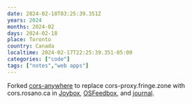 ```yaml
---
date: 2024-02-18T03:25:39.351Z
years: 2024
months: 2024-02
days: 2024-02-18
place: Toronto
country: Canada
localtime: 2024-02-17T22:25:39.351-05:00
categories: ["code"]
tags: ["notes","web apps"]
---
```

Forked [cors-anywhere](https://github.com/rosano/cors-anywhere) to replace cors-proxy.fringe.zone with cors.rosano.ca in [Joybox](https://github.com/rosano/joybox/commit/1cd924e7686a96985dac6838a1d8b1a085bd31bd), [OSFeedbox](https://github.com/olsk/OSFeedbox/commit/2d0d0e94c1d9a9c48a6ca6d27bd35f84d06f6e10), and [journal](https://github.com/rosano/journal/commit/de0769f7f8ecde24fb6d7d6593c09752504050e2).
